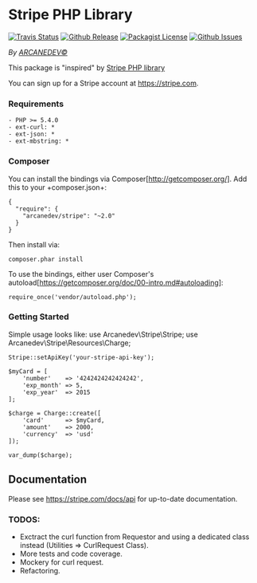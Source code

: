 Stripe PHP Library
==============
[![Travis Status](http://img.shields.io/travis/ARCANEDEV/Stripe.svg?style=flat-square)](https://travis-ci.org/ARCANEDEV/Stripe)
[![Github Release](http://img.shields.io/github/release/ARCANEDEV/Stripe.svg?style=flat-square)](https://github.com/ARCANEDEV/Stripe/releases)
[![Packagist License](http://img.shields.io/packagist/l/arcanedev/sanitizer.svg?style=flat-square)](https://github.com/ARCANEDEV/Stripe/blob/master/LICENSE)
[![Github Issues](http://img.shields.io/github/issues/ARCANEDEV/Stripe.svg?style=flat-square)](https://github.com/ARCANEDEV/Stripe/issues)

*By [ARCANEDEV&copy;](http://www.arcanedev.net/)*

This package is "inspired" by [Stripe PHP library](https://github.com/stripe/stripe-php)

You can sign up for a Stripe account at https://stripe.com.

### Requirements
    
    - PHP >= 5.4.0
    - ext-curl: *
    - ext-json: *
    - ext-mbstring: *
    
### Composer

You can install the bindings via Composer[http://getcomposer.org/]. Add this to your +composer.json+:

    {
      "require": {
        "arcanedev/stripe": "~2.0"
      }
    }
    
Then install via:

    composer.phar install

To use the bindings, either user Composer's autoload[https://getcomposer.org/doc/00-intro.md#autoloading]:

    require_once('vendor/autoload.php');

### Getting Started

Simple usage looks like:
    use Arcanedev\Stripe\Stripe;
    use Arcanedev\Stripe\Resources\Charge;
    
    Stripe::setApiKey('your-stripe-api-key');
    
    $myCard = [
        'number'    => '4242424242424242',
        'exp_month' => 5,
        'exp_year'  => 2015
    ];
    
    $charge = Charge::create([
        'card'      => $myCard,
        'amount'    => 2000,
        'currency'  => 'usd'
    ]);
    
    var_dump($charge);

## Documentation

Please see https://stripe.com/docs/api for up-to-date documentation.

### TODOS:

  - Exctract the curl function from Requestor and using a dedicated class instead (Utilities => CurlRequest Class).
  - More tests and code coverage.
  - Mockery for curl request.
  - Refactoring.

